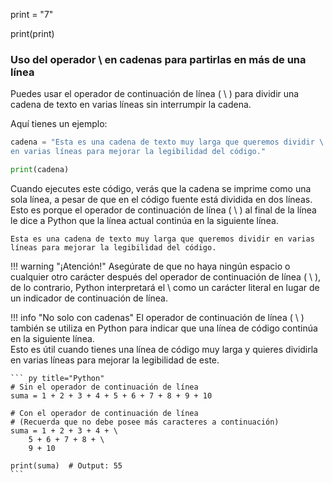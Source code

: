 print = "7"

print(print)


### Uso del operador \ en cadenas para partirlas en más de una línea 

Puedes usar el operador de continuación de línea ( \\ ) para dividir una cadena de texto en varias líneas sin interrumpir la cadena. 

Aquí tienes un ejemplo:

``` py title="Python"
cadena = "Esta es una cadena de texto muy larga que queremos dividir \
en varias líneas para mejorar la legibilidad del código."

print(cadena)
```

Cuando ejecutes este código, verás que la cadena se imprime como una sola línea, a pesar de que en el código fuente está dividida en dos líneas. Esto es porque el operador de continuación de línea ( \\ ) al final de la línea le dice a Python que la línea actual continúa en la siguiente línea.

``` title="Terminal (Entrada/Salida)"
Esta es una cadena de texto muy larga que queremos dividir en varias líneas para mejorar la legibilidad del código.
```

!!! warning "¡Atención!"
    Asegúrate de que no haya ningún espacio o cualquier otro carácter después del operador de continuación de línea ( \\ ), de lo contrario, Python interpretará el \ como un carácter literal en lugar de un indicador de continuación de línea.

!!! info "No solo con cadenas"
    El operador de continuación de línea ( \\ ) también se utiliza en Python para indicar que una línea de código continúa en la siguiente línea.  
    Esto es útil cuando tienes una línea de código muy larga y quieres dividirla en varias líneas para mejorar la legibilidad de este.

    ``` py title="Python"
    # Sin el operador de continuación de línea
    suma = 1 + 2 + 3 + 4 + 5 + 6 + 7 + 8 + 9 + 10

    # Con el operador de continuación de línea 
    # (Recuerda que no debe posee más caracteres a continuación)
    suma = 1 + 2 + 3 + 4 + \
        5 + 6 + 7 + 8 + \
        9 + 10

    print(suma)  # Output: 55
    ```